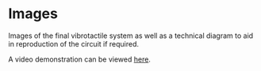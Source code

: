 # Images
Images of the final vibrotactile system as well as a technical diagram to aid in reproduction of the circuit if required.  

A video demonstration can be viewed [here](https://www.youtube.com/watch?v=TrHMFjZtAjI).
